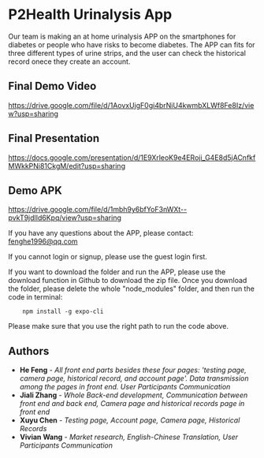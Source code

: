 # P2Health Urinalysis App
Our team is making an at home urinalysis APP on the smartphones for diabetes or people who have risks to become diabetes. The APP can fits for three different types of urine strips, and the user can check the historical record onece they create an account. 

## Final Demo Video
https://drive.google.com/file/d/1AovxUjgF0gi4brNiU4kwmbXLWf8Fe8Iz/view?usp=sharing

## Final Presentation
https://docs.google.com/presentation/d/1E9XrleoK9e4ERoji_G4E8d5jACnfkfMWkkPNi81CkgM/edit?usp=sharing

## Demo APK
https://drive.google.com/file/d/1mbh9y6bfYoF3nWXt--pvkT9jdlId6Kpq/view?usp=sharing

If you have any questions about the APP, please contact: fenghe1996@qq.com

If you cannot login or signup, please use the guest login first.

If you want to download the folder and run the APP, please use the download function in Github to download the zip file. Once you download the folder, please delete the whole "node_modules" folder, and then run the code in terminal: 

        npm install -g expo-cli
       
 Please make sure that you use the right path to run the code above.
 
## Authors
* **He Feng** - *All front end parts besides these four pages: 'testing page, camera page, historical record, and account page'. Data transmission among the pages in front end. User Participants Communication*
* **Jiali Zhang** - *Whole Back-end development, Communication between front end and back end, Camera page and historical records page in front end*
* **Xuyu Chen** - *Testing page, Account page, Camera page, Historical Records*
* **Vivian Wang** - *Market research, English-Chinese Translation, User Participants Communication*
